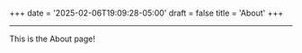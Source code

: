 +++
date = '2025-02-06T19:09:28-05:00'
draft = false
title = 'About'
+++

---

This is the About page!
